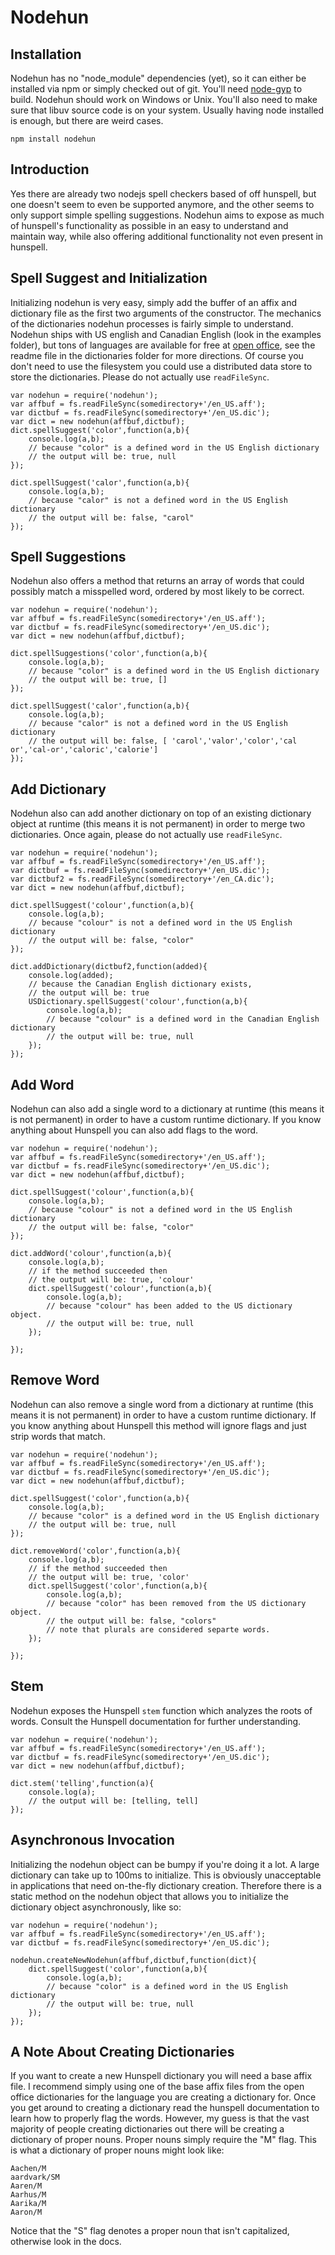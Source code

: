 Nodehun
=======

Installation
------------
Nodehun has no "node_module" dependencies (yet), so it can either be installed via npm or simply checked out of git. You'll need [node-gyp](https://github.com/TooTallNate/node-gyp) to build. Nodehun should work on Windows or Unix. You'll also need to make sure that libuv source
code is on your system. Usually having node installed is enough, but there are weird cases.
	
	npm install nodehun
	

Introduction
------------
Yes there are already two nodejs spell checkers based of off hunspell, but one doesn't seem to even be supported anymore, and the other seems to only support simple spelling suggestions. Nodehun aims to expose as much of hunspell's functionality as possible in an easy to understand and maintain way, while also offering additional functionality not even present in hunspell.

Spell Suggest and Initialization
--------------------------------
Initializing nodehun is very easy, simply add the buffer of an affix and dictionary file as the first two arguments of the constructor. The mechanics of the dictionaries nodehun processes is fairly simple to understand. Nodehun ships with US english and Canadian English (look in the examples folder), but tons of languages are available for free at [open office](http://extensions.services.openoffice.org/dictionary), see the readme file in the dictionaries folder for more directions. Of course you don't need to use the filesystem you could use a distributed data store to store the dictionaries. Please do not actually use `readFileSync`.
	     
	var nodehun = require('nodehun');
	var affbuf = fs.readFileSync(somedirectory+'/en_US.aff');
	var dictbuf = fs.readFileSync(somedirectory+'/en_US.dic');
	var dict = new nodehun(affbuf,dictbuf);
	dict.spellSuggest('color',function(a,b){
		console.log(a,b);
		// because "color" is a defined word in the US English dictionary
		// the output will be: true, null
	});
	
	dict.spellSuggest('calor',function(a,b){
		console.log(a,b);
		// because "calor" is not a defined word in the US English dictionary
		// the output will be: false, "carol"
	});

Spell Suggestions
-----------------
Nodehun also offers a method that returns an array of words that could possibly match a misspelled word, ordered by most likely to be correct.
	
	var nodehun = require('nodehun');
	var affbuf = fs.readFileSync(somedirectory+'/en_US.aff');
	var dictbuf = fs.readFileSync(somedirectory+'/en_US.dic');
	var dict = new nodehun(affbuf,dictbuf);
	
	dict.spellSuggestions('color',function(a,b){
		console.log(a,b);
		// because "color" is a defined word in the US English dictionary
		// the output will be: true, []
	});

	dict.spellSuggest('calor',function(a,b){
		console.log(a,b);
		// because "calor" is not a defined word in the US English dictionary
		// the output will be: false, [ 'carol','valor','color','cal or','cal-or','caloric','calorie']
	});
	
Add Dictionary
--------------
Nodehun also can add another dictionary on top of an existing dictionary object at runtime (this means it is not permanent) in order to merge two dictionaries. Once again, please do not actually use `readFileSync`.
	
	var nodehun = require('nodehun');
	var affbuf = fs.readFileSync(somedirectory+'/en_US.aff');
	var dictbuf = fs.readFileSync(somedirectory+'/en_US.dic');
	var dictbuf2 = fs.readFileSync(somedirectory+'/en_CA.dic');
	var dict = new nodehun(affbuf,dictbuf);

	dict.spellSuggest('colour',function(a,b){
		console.log(a,b);
		// because "colour" is not a defined word in the US English dictionary
		// the output will be: false, "color"
	});
	
	dict.addDictionary(dictbuf2,function(added){
		console.log(added);
		// because the Canadian English dictionary exists,
		// the output will be: true
		USDictionary.spellSuggest('colour',function(a,b){
			console.log(a,b);
			// because "colour" is a defined word in the Canadian English dictionary
			// the output will be: true, null
		});
	});
	
Add Word
--------
Nodehun can also add a single word to a dictionary at runtime (this means it is not permanent) in order to have a custom runtime dictionary. If you know anything about Hunspell you can also add flags to the word.

	var nodehun = require('nodehun');
	var affbuf = fs.readFileSync(somedirectory+'/en_US.aff');
	var dictbuf = fs.readFileSync(somedirectory+'/en_US.dic');
	var dict = new nodehun(affbuf,dictbuf);
	
	dict.spellSuggest('colour',function(a,b){
		console.log(a,b);
		// because "colour" is not a defined word in the US English dictionary
		// the output will be: false, "color"
	});
	
	dict.addWord('colour',function(a,b){
		console.log(a,b);
		// if the method succeeded then
		// the output will be: true, 'colour'
		dict.spellSuggest('colour',function(a,b){
			console.log(a,b);
			// because "colour" has been added to the US dictionary object.
			// the output will be: true, null
		});
		
	});
	
Remove Word
-----------
Nodehun can also remove a single word from a dictionary at runtime (this means it is not permanent) in order to have a custom runtime dictionary. If you know anything about Hunspell this method will ignore flags and just strip words that match.
	
	var nodehun = require('nodehun');
	var affbuf = fs.readFileSync(somedirectory+'/en_US.aff');
	var dictbuf = fs.readFileSync(somedirectory+'/en_US.dic');
	var dict = new nodehun(affbuf,dictbuf);
	
	dict.spellSuggest('color',function(a,b){
		console.log(a,b);
		// because "color" is a defined word in the US English dictionary
		// the output will be: true, null
	});
	
	dict.removeWord('color',function(a,b){
		console.log(a,b);
		// if the method succeeded then
		// the output will be: true, 'color'
		dict.spellSuggest('color',function(a,b){
			console.log(a,b);
			// because "color" has been removed from the US dictionary object.
			// the output will be: false, "colors"
			// note that plurals are considered separte words.
		});
		
	});

Stem
----
Nodehun exposes the Hunspell `stem` function which analyzes the roots of words. Consult the Hunspell documentation for further understanding.
	
	var nodehun = require('nodehun');
	var affbuf = fs.readFileSync(somedirectory+'/en_US.aff');
	var dictbuf = fs.readFileSync(somedirectory+'/en_US.dic');
	var dict = new nodehun(affbuf,dictbuf);
	
	dict.stem('telling',function(a){
		console.log(a);
		// the output will be: [telling, tell]
	});
	
Asynchronous Invocation
-----------------------
Initializing the nodehun object can be bumpy if you're doing it a lot. A large dictionary can take up to 100ms to initialize. This is obviously unacceptable in applications that need on-the-fly dictionary creation. Therefore there is a static method on the nodehun object that allows you to initialize the dictionary object asynchronously, like so:

	var nodehun = require('nodehun');
	var affbuf = fs.readFileSync(somedirectory+'/en_US.aff');
	var dictbuf = fs.readFileSync(somedirectory+'/en_US.dic');
	
	nodehun.createNewNodehun(affbuf,dictbuf,function(dict){
		dict.spellSuggest('color',function(a,b){
			console.log(a,b);
			// because "color" is a defined word in the US English dictionary
			// the output will be: true, null
		});
	});	
	
A Note About Creating Dictionaries
----------------------------------

If you want to create a new Hunspell dictionary you will need a base affix file. I recommend simply using one of the base affix files from the open office dictionaries for the language you are creating a dictionary for. Once you get around to creating a dictionary read the hunspell documentation to learn how to properly flag the words. However, my guess is that the vast majority of people creating dictionaries out there will be creating a dictionary of proper nouns. Proper nouns simply require the "M" flag. This is what a dictionary of proper nouns might look like:
   
	Aachen/M
	aardvark/SM
	Aaren/M
	Aarhus/M
	Aarika/M
	Aaron/M

Notice that the "S" flag denotes a proper noun that isn't capitalized, otherwise look in the docs.